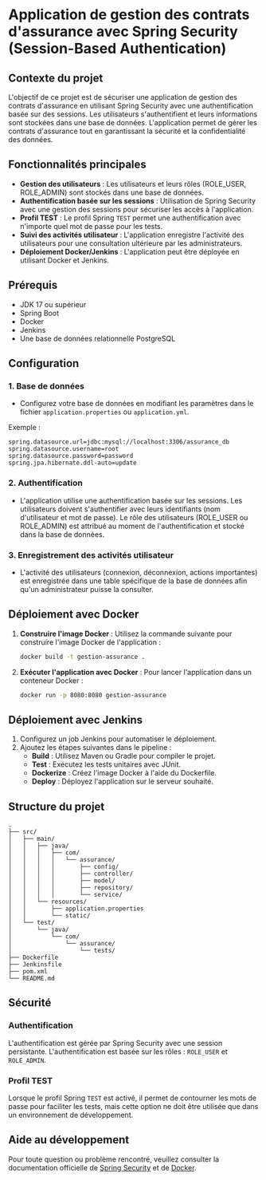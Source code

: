 
# Application de gestion des contrats d'assurance avec Spring Security (Session-Based Authentication)

## Contexte du projet

L'objectif de ce projet est de sécuriser une application de gestion des contrats d'assurance en utilisant Spring Security avec une authentification basée sur des sessions. Les utilisateurs s'authentifient et leurs informations sont stockées dans une base de données. L'application permet de gérer les contrats d'assurance tout en garantissant la sécurité et la confidentialité des données.

## Fonctionnalités principales

- **Gestion des utilisateurs** : Les utilisateurs et leurs rôles (ROLE_USER, ROLE_ADMIN) sont stockés dans une base de données.
- **Authentification basée sur les sessions** : Utilisation de Spring Security avec une gestion des sessions pour sécuriser les accès à l'application.
- **Profil TEST** : Le profil Spring `TEST` permet une authentification avec n'importe quel mot de passe pour les tests.
- **Suivi des activités utilisateur** : L'application enregistre l'activité des utilisateurs pour une consultation ultérieure par les administrateurs.
- **Déploiement Docker/Jenkins** : L'application peut être déployée en utilisant Docker et Jenkins.

## Prérequis

- JDK 17 ou supérieur
- Spring Boot
- Docker
- Jenkins
- Une base de données relationnelle PostgreSQL

## Configuration

### 1. Base de données

- Configurez votre base de données en modifiant les paramètres dans le fichier `application.properties` ou `application.yml`.
  
Exemple :
```properties
spring.datasource.url=jdbc:mysql://localhost:3306/assurance_db
spring.datasource.username=root
spring.datasource.password=password
spring.jpa.hibernate.ddl-auto=update
```

### 2. Authentification

- L'application utilise une authentification basée sur les sessions. Les utilisateurs doivent s'authentifier avec leurs identifiants (nom d'utilisateur et mot de passe). Le rôle des utilisateurs (ROLE_USER ou ROLE_ADMIN) est attribué au moment de l'authentification et stocké dans la base de données.

### 3. Enregistrement des activités utilisateur

- L'activité des utilisateurs (connexion, déconnexion, actions importantes) est enregistrée dans une table spécifique de la base de données afin qu'un administrateur puisse la consulter.

## Déploiement avec Docker

1. **Construire l'image Docker** :
   Utilisez la commande suivante pour construire l'image Docker de l'application :
   ```bash
   docker build -t gestion-assurance .
   ```

2. **Exécuter l'application avec Docker** :
   Pour lancer l'application dans un conteneur Docker :
   ```bash
   docker run -p 8080:8080 gestion-assurance
   ```

## Déploiement avec Jenkins

1. Configurez un job Jenkins pour automatiser le déploiement.
2. Ajoutez les étapes suivantes dans le pipeline :
   - **Build** : Utilisez Maven ou Gradle pour compiler le projet.
   - **Test** : Exécutez les tests unitaires avec JUnit.
   - **Dockerize** : Créez l'image Docker à l'aide du Dockerfile.
   - **Deploy** : Déployez l'application sur le serveur souhaité.

## Structure du projet

```
.
├── src/
│   ├── main/
│   │   ├── java/
│   │   │   ├── com/
│   │   │   │   └── assurance/
│   │   │   │       ├── config/
│   │   │   │       ├── controller/
│   │   │   │       ├── model/
│   │   │   │       ├── repository/
│   │   │   │       └── service/
│   │   └── resources/
│   │       ├── application.properties
│   │       └── static/
│   └── test/
│       └── java/
│           └── com/
│               └── assurance/
│                   └── tests/
├── Dockerfile
├── Jenkinsfile
├── pom.xml
└── README.md
```

## Sécurité

### Authentification

L'authentification est gérée par Spring Security avec une session persistante. L'authentification est basée sur les rôles : `ROLE_USER` et `ROLE_ADMIN`.

### Profil TEST

Lorsque le profil Spring `TEST` est activé, il permet de contourner les mots de passe pour faciliter les tests, mais cette option ne doit être utilisée que dans un environnement de développement.

## Aide au développement

Pour toute question ou problème rencontré, veuillez consulter la documentation officielle de [Spring Security](https://spring.io/projects/spring-security) et de [Docker](https://docs.docker.com/).

